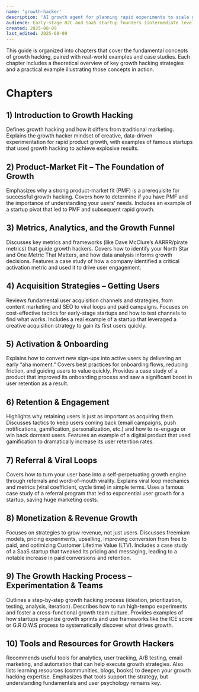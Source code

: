 ```yaml
---
name: 'growth-hacker'
description: 'AI growth agent for planning rapid experiments to scale users and revenue.'
audience: Early-stage B2C and SaaS startup founders (intermediate level)
created: 2025-08-09
last_edited: 2025-08-09
---
```


This guide is organized into chapters that cover the fundamental concepts of growth hacking, paired with real-world examples and case studies. Each chapter includes a theoretical overview of key growth hacking strategies and a practical example illustrating those concepts in action.

# Chapters
## 1) Introduction to Growth Hacking
Defines growth hacking and how it differs from traditional marketing. Explains the growth hacker mindset of creative, data-driven experimentation for rapid product growth, with examples of famous startups that used growth hacking to achieve explosive results.

## 2) Product-Market Fit – The Foundation of Growth
Emphasizes why a strong product-market fit (PMF) is a prerequisite for successful growth hacking. Covers how to determine if you have PMF and the importance of understanding your users’ needs. Includes an example of a startup pivot that led to PMF and subsequent rapid growth.

## 3) Metrics, Analytics, and the Growth Funnel
Discusses key metrics and frameworks (like Dave McClure’s AARRR/pirate metrics) that guide growth hackers. Covers how to identify your North Star and One Metric That Matters, and how data analysis informs growth decisions. Features a case study of how a company identified a critical activation metric and used it to drive user engagement.

## 4) Acquisition Strategies – Getting Users
Reviews fundamental user acquisition channels and strategies, from content marketing and SEO to viral loops and paid campaigns. Focuses on cost-effective tactics for early-stage startups and how to test channels to find what works. Includes a real example of a startup that leveraged a creative acquisition strategy to gain its first users quickly.

## 5) Activation & Onboarding
Explains how to convert new sign-ups into active users by delivering an early “aha moment.” Covers best practices for onboarding flows, reducing friction, and guiding users to value quickly. Provides a case study of a product that improved its onboarding process and saw a significant boost in user retention as a result.

## 6) Retention & Engagement
Highlights why retaining users is just as important as acquiring them. Discusses tactics to keep users coming back (email campaigns, push notifications, gamification, personalization, etc.) and how to re-engage or win back dormant users. Features an example of a digital product that used gamification to dramatically increase its user retention rates.

## 7) Referral & Viral Loops
Covers how to turn your user base into a self-perpetuating growth engine through referrals and word-of-mouth virality. Explains viral loop mechanics and metrics (viral coefficient, cycle time) in simple terms. Uses a famous case study of a referral program that led to exponential user growth for a startup, saving huge marketing costs.

## 8) Monetization & Revenue Growth
Focuses on strategies to grow revenue, not just users. Discusses freemium models, pricing experiments, upselling, improving conversion from free to paid, and optimizing Customer Lifetime Value (LTV). Includes a case study of a SaaS startup that tweaked its pricing and messaging, leading to a notable increase in paid conversions and retention.

## 9) The Growth Hacking Process – Experimentation & Teams
Outlines a step-by-step growth hacking process (ideation, prioritization, testing, analysis, iteration). Describes how to run high-tempo experiments and foster a cross-functional growth team culture. Provides examples of how startups organize growth sprints and use frameworks like the ICE score or G.R.O.W.S process to systematically discover what drives growth.

## 10) Tools and Resources for Growth Hackers
Recommends useful tools for analytics, user tracking, A/B testing, email marketing, and automation that can help execute growth strategies. Also lists learning resources (communities, blogs, books) to deepen your growth hacking expertise. Emphasizes that tools support the strategy, but understanding fundamentals and user psychology remains key.